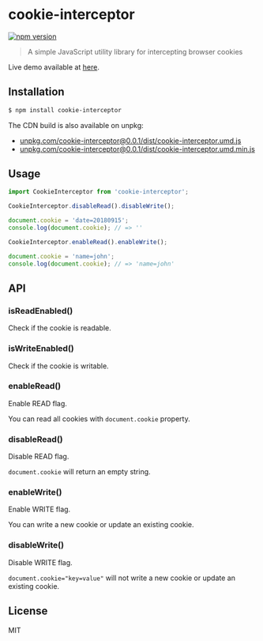 # cookie-interceptor

[![npm version](https://img.shields.io/npm/v/cookie-interceptor.svg)](https://www.npmjs.com/package/cookie-interceptor)

> A simple JavaScript utility library for intercepting browser cookies

Live demo available at [here](https://rawgit.com/keqingrong/cookie-interceptor/master/example/).

## Installation

```sh
$ npm install cookie-interceptor
```

The CDN build is also available on unpkg:

- [unpkg.com/cookie-interceptor@0.0.1/dist/cookie-interceptor.umd.js](https://unpkg.com/cookie-interceptor@0.0.1/dist/cookie-interceptor.umd.js)
- [unpkg.com/cookie-interceptor@0.0.1/dist/cookie-interceptor.umd.min.js](https://unpkg.com/cookie-interceptor@0.0.1/dist/cookie-interceptor.umd.min.js)

## Usage

```js
import CookieInterceptor from 'cookie-interceptor';

CookieInterceptor.disableRead().disableWrite();

document.cookie = 'date=20180915';
console.log(document.cookie); // => ''

CookieInterceptor.enableRead().enableWrite();

document.cookie = 'name=john';
console.log(document.cookie); // => 'name=john'
```

## API

### isReadEnabled()

Check if the cookie is readable.

### isWriteEnabled()

Check if the cookie is writable.

### enableRead()

Enable READ flag.

You can read all cookies with `document.cookie` property.

### disableRead()

Disable READ flag.

`document.cookie` will return an empty string.

### enableWrite()

Enable WRITE flag.

You can write a new cookie or update an existing cookie.

### disableWrite()

Disable WRITE flag.

`document.cookie="key=value"` will not write a new cookie or update an existing cookie.

## License

MIT
